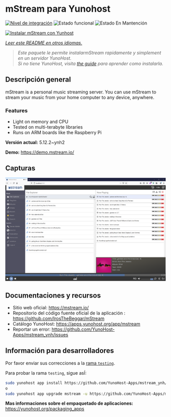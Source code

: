 <!--
Este archivo README esta generado automaticamente<https://github.com/YunoHost/apps/tree/master/tools/readme_generator>
No se debe editar a mano.
-->

# mStream para Yunohost

[![Nivel de integración](https://dash.yunohost.org/integration/mstream.svg)](https://ci-apps.yunohost.org/ci/apps/mstream/) ![Estado funcional](https://ci-apps.yunohost.org/ci/badges/mstream.status.svg) ![Estado En Mantención](https://ci-apps.yunohost.org/ci/badges/mstream.maintain.svg)

[![Instalar mStream con Yunhost](https://install-app.yunohost.org/install-with-yunohost.svg)](https://install-app.yunohost.org/?app=mstream)

*[Leer este README en otros idiomas.](./ALL_README.md)*

> *Este paquete le permite instalarmStream rapidamente y simplement en un servidor YunoHost.*  
> *Si no tiene YunoHost, visita [the guide](https://yunohost.org/install) para aprender como instalarla.*

## Descripción general

mStream is a personal music streaming server. You can use mStream to stream your music from your home computer to any device, anywhere.

### Features

- Light on memory and CPU
- Tested on multi-terabyte libraries
- Runs on ARM boards like the Raspberry Pi


**Versión actual:** 5.12.2~ynh2

**Demo:** <https://demo.mstream.io/>

## Capturas

![Captura de mStream](./doc/screenshots/mstreamv5.png)

## Documentaciones y recursos

- Sitio web oficial: <https://mstream.io/>
- Repositorio del código fuente oficial de la aplicación : <https://github.com/IrosTheBeggar/mStream>
- Catálogo YunoHost: <https://apps.yunohost.org/app/mstream>
- Reportar un error: <https://github.com/YunoHost-Apps/mstream_ynh/issues>

## Información para desarrolladores

Por favor enviar sus correcciones a la [rama `testing`](https://github.com/YunoHost-Apps/mstream_ynh/tree/testing).

Para probar la rama `testing`, sigue asÍ:

```bash
sudo yunohost app install https://github.com/YunoHost-Apps/mstream_ynh/tree/testing --debug
o
sudo yunohost app upgrade mstream -u https://github.com/YunoHost-Apps/mstream_ynh/tree/testing --debug
```

**Mas informaciones sobre el empaquetado de aplicaciones:** <https://yunohost.org/packaging_apps>
